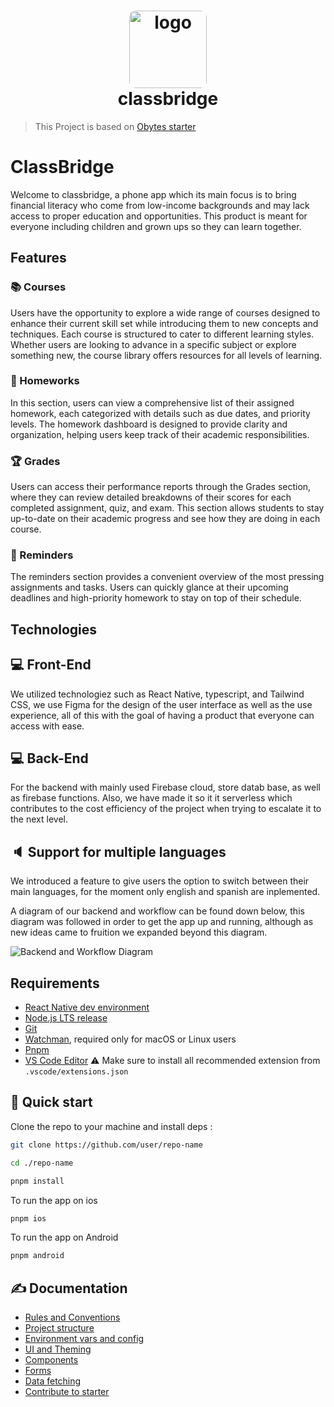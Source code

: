 <h1 align="center">
  <img alt="logo" src="https://imgur.com/swVSP2G.png" width="124px" style="border-radius:10px"/><br/>
classbridge </h1>

> This Project is based on [Obytes starter](https://starter.obytes.com)

# ClassBridge
Welcome to classbridge, a phone app which its main focus is to bring financial literacy who come from low-income backgrounds and may lack access to proper education and opportunities. This product is meant for everyone including children and grown ups so they can learn together.

## Features

### :books: Courses
Users have the opportunity to explore a wide range of courses designed to enhance their current skill set while introducing them to new concepts and techniques. Each course is structured to cater to different learning styles. Whether users are looking to advance in a specific subject or explore something new, the course library offers resources for all levels of learning.

### :school_satchel: Homeworks
In this section, users can view a comprehensive list of their assigned homework, each categorized with details such as due dates, and priority levels. The homework dashboard is designed to provide clarity and organization, helping users keep track of their academic responsibilities.

### :trophy: Grades
Users can access their performance reports through the Grades section, where they can review detailed breakdowns of their scores for each completed assignment, quiz, and exam. This section allows students to stay up-to-date on their academic progress and see how they are doing in each course. 

### :bell: Reminders
The reminders section provides a convenient overview of the most pressing assignments and tasks. Users can quickly glance at their upcoming deadlines and high-priority homework to stay on top of their schedule. 

## Technologies

## :computer: Front-End
We utilized technologiez such as React Native, typescript, and Tailwind CSS, we use Figma for the design of the user interface as well as the use experience, all of this with the goal of having a product that everyone can access with ease.

## :computer: Back-End
For the backend with mainly used Firebase cloud, store datab base, as well as firebase functions. Also, we have made it so it it serverless which contributes to the cost efficiency of the project when trying to escalate it to the next level.

## :speaker: Support for multiple languages
We introduced a feature to give users the option to switch between their main languages, for the moment only english and spanish are inplemented.

A diagram of our backend and workflow can be found down below, this diagram was followed in order to get the app up and running, although as new ideas came to fruition we expanded beyond this diagram.

![Backend and Workflow Diagram](https://i.imgur.com/OtEpaF9.png)


## Requirements

- [React Native dev environment ](https://reactnative.dev/docs/environment-setup)
- [Node.js LTS release](https://nodejs.org/en/)
- [Git](https://git-scm.com/)
- [Watchman](https://facebook.github.io/watchman/docs/install#buildinstall), required only for macOS or Linux users
- [Pnpm](https://pnpm.io/installation)
- [VS Code Editor](https://code.visualstudio.com/download) ⚠️ Make sure to install all recommended extension from `.vscode/extensions.json`

## 👋 Quick start

Clone the repo to your machine and install deps :

```sh
git clone https://github.com/user/repo-name

cd ./repo-name

pnpm install
```

To run the app on ios

```sh
pnpm ios
```

To run the app on Android

```sh
pnpm android
```

## ✍️ Documentation

- [Rules and Conventions](https://starter.obytes.com/getting-started/rules-and-conventions/)
- [Project structure](https://starter.obytes.com/getting-started/project-structure)
- [Environment vars and config](https://starter.obytes.com/getting-started/environment-vars-config)
- [UI and Theming](https://starter.obytes.com/ui-and-theme/ui-theming)
- [Components](https://starter.obytes.com/ui-and-theme/components)
- [Forms](https://starter.obytes.com/ui-and-theme/Forms)
- [Data fetching](https://starter.obytes.com/guides/data-fetching)
- [Contribute to starter](https://starter.obytes.com/how-to-contribute/)
